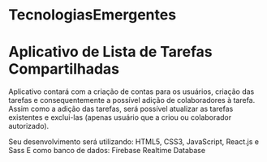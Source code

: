 # TecnologiasEmergentes

# Aplicativo de Lista de Tarefas Compartilhadas

Aplicativo contará com a criação de contas para os usuários, criação das tarefas e consequentemente a possível adição de colaboradores à tarefa.
Assim como a adição das tarefas, será possível atualizar as tarefas existentes e exclui-las (apenas usuário que a criou ou colaborador autorizado).

Seu desenvolvimento será utilizando: HTML5, CSS3, JavaScript, React.js e Sass 
E como banco de dados: Firebase Realtime Database
